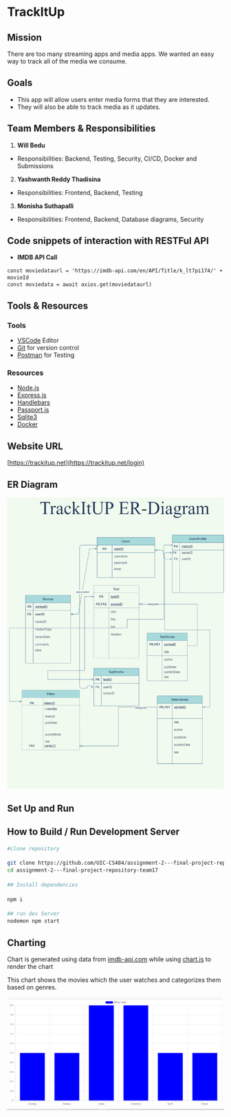 # TrackItUp

## Mission

There are too many streaming apps and media apps. We wanted an easy way to track all of the media we consume. 


## Goals

- This app will allow users enter media forms that they are interested.
- They will also be able to track media as it updates.

## Team Members & Responsibilities
1. **Will Bedu**
- Responsibilities:
Backend, Testing, Security, CI/CD, Docker and Submissions

2. **Yashwanth Reddy Thadisina**
- Responsibilities:
 Frontend, Backend, Testing

3. **Monisha Suthapalli**
- Responsibilities:
Frontend, Backend,  Database diagrams, Security

## Code snippets of interaction with RESTFul API

- **IMDB API Call** 
```
const moviedataurl = 'https://imdb-api.com/en/API/Title/k_lt7pi174/' + movieId
const moviedata = await axios.get(moviedataurl)
```

## Tools & Resources

### Tools
- [VSCode](https://vscode.dev/) Editor
- [Git](https://git-scm.com/) for version control
- [Postman](https://www.postman.com/) for Testing

### Resources

- [Node.js](https://nodejs.org/en/)
- [Express.js](https://expressjs.com/)
- [Handlebars](https://handlebarsjs.com/)
- [Passport.js](http://www.passportjs.org/)
- [Sqlite3](https://www.npmjs.com/package/sqlite3)
- [Docker](https://www.docker.com/) 

## Website URL
[https://trackitup.net](https://trackitup.net/login)

## ER Diagram
![ER Diagram](./assets/er-diagram.png)

## Set Up and Run

## How to Build / Run Development Server
```bash
#clone repository

git clone https://github.com/UIC-CS484/assignment-2---final-project-repository-team17.git
cd assignment-2---final-project-repository-team17

## Install dependencies

npm i

## run dev Server
nodemon npm start
```

## Charting
Chart is generated using data from [imdb-api.com](imdb-api.com) while using [chart.js](https://www.chartjs.org/docs/latest/) to render the chart

This chart shows the movies which the user watches and categorizes them based on genres.

![](./assets/chart.png)
